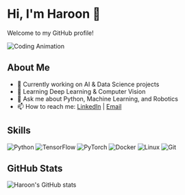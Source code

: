 # Hi, I'm Haroon 👋

Welcome to my GitHub profile!

![Coding Animation](https://media.giphy.com/media/l0MYt5jPR6QX5pnqM/giphy.gif)

## About Me
- 🔭 Currently working on AI & Data Science projects
- 🌱 Learning Deep Learning & Computer Vision
- 💬 Ask me about Python, Machine Learning, and Robotics
- 📫 How to reach me: [LinkedIn](https://www.linkedin.com/in/haroonafzal12/) | [Email](mailto:rf913805@gmail.com)

## Skills
![Python](https://img.shields.io/badge/-Python-333333?style=flat&logo=python)
![TensorFlow](https://img.shields.io/badge/-TensorFlow-FF6F00?style=flat&logo=tensorflow)
![PyTorch](https://img.shields.io/badge/-PyTorch-EA4335?style=flat&logo=pytorch)
![Docker](https://img.shields.io/badge/-Docker-2496ED?style=flat&logo=docker)
![Linux](https://img.shields.io/badge/-Linux-FCC624?style=flat&logo=linux)
![Git](https://img.shields.io/badge/-Git-F05032?style=flat&logo=git)

## GitHub Stats
![Haroon's GitHub stats](https://github-readme-stats.vercel.app/api?username=Haroon913805&show_icons=true&theme=radical)

